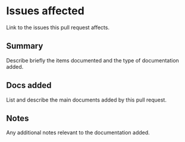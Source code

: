 # Issues affected

Link to the issues this pull request affects.

## Summary

Describe briefly the items documented and the type of documentation added.

## Docs added

List and describe the main documents added by this pull request.

## Notes

Any additional notes relevant to the documentation added.

